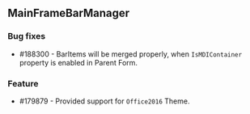 ## MainFrameBarManager

### Bug fixes

* \#188300 - BarItems will be merged properly, when `IsMDIContainer` property is enabled in Parent Form. 

### Feature

* \#179879 - Provided support for `Office2016` Theme.

